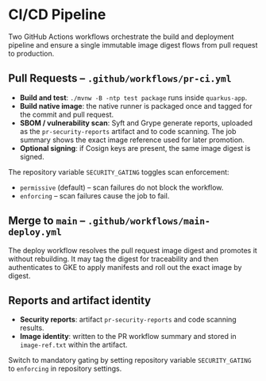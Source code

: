 # CI/CD Pipeline

Two GitHub Actions workflows orchestrate the build and deployment pipeline and ensure a single immutable image digest flows from pull request to production.

## Pull Requests – `.github/workflows/pr-ci.yml`

- **Build and test**: `./mvnw -B -ntp test package` runs inside `quarkus-app`.
- **Build native image**: the native runner is packaged once and tagged for the commit and pull request.
- **SBOM / vulnerability scan**: Syft and Grype generate reports, uploaded as the `pr-security-reports` artifact and to code scanning. The job summary shows the exact image reference used for later promotion.
- **Optional signing**: if Cosign keys are present, the same image digest is signed.

The repository variable `SECURITY_GATING` toggles scan enforcement:

- `permissive` (default) – scan failures do not block the workflow.
- `enforcing` – scan failures cause the job to fail.

## Merge to `main` – `.github/workflows/main-deploy.yml`

The deploy workflow resolves the pull request image digest and promotes it without rebuilding. It may tag the digest for traceability and then authenticates to GKE to apply manifests and roll out the exact image by digest.

## Reports and artifact identity

- **Security reports**: artifact `pr-security-reports` and code scanning results.
- **Image identity**: written to the PR workflow summary and stored in `image-ref.txt` within the artifact.

Switch to mandatory gating by setting repository variable `SECURITY_GATING` to `enforcing` in repository settings.
